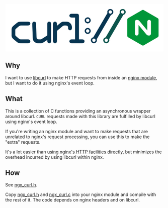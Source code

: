 ![nginx and curl logos combined](nginx-curl.png)

Why
---
I want to use [libcurl][1] to make HTTP requests from inside an [nginx
module][2], but I want to do it using nginx's event loop.

What
----
This is a collection of C functions providing an asynchronous wrapper around
libcurl.  `CURL` requests made with this library are fulfilled by libcurl using
nginx's event loop.

If you're writing an nginx module and want to make requests that are unrelated
to nginx's request processing, you can use this to make the "extra" requests.

It's a lot easier than [using nginx's HTTP facilities directly][3], but
minimizes the overhead incurred by using libcurl within nginx.

How
---
See [ngx_curl.h](ngx_curl.h).

Copy [ngx_curl.h](ngx_curl.h) and [ngx_curl.c](ngx_curl.c) into your nginx
module and compile with the rest of it. The code depends on nginx headers
and on libcurl.

[1]: https://curl.se/libcurl/
[2]: http://nginx.org/en/docs/dev/development_guide.html#Modules
[3]: http://nginx.org/en/docs/dev/development_guide.html#http_requests_to_ext
